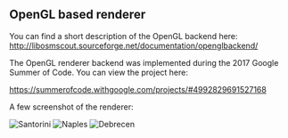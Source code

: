 ## OpenGL based renderer

You can find a short description of the OpenGL backend here:
http://libosmscout.sourceforge.net/documentation/openglbackend/

The OpenGL renderer backend was implemented during the 2017 Google Summer of Code.
You can view the project here:

https://summerofcode.withgoogle.com/projects/#4992829691527168

A few screenshot of the renderer:

![Santorini](http://i.imgur.com/4Rhs514.png)
![Naples](http://i.imgur.com/eWk4yCC.png)
![Debrecen](http://i.imgur.com/aKSOHXx.png)
